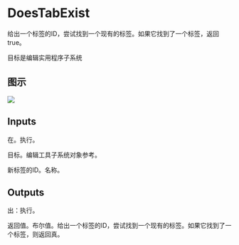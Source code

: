 # DoesTabExist

给出一个标签的ID，尝试找到一个现有的标签。如果它找到了一个标签，返回true。

目标是编辑实用程序子系统

## 图示

![]($-20221218-18421263.png)

## Inputs

在。执行。

目标。编辑工具子系统对象参考。

新标签的ID。名称。  

## Outputs

出：执行。

返回值。布尔值。给出一个标签的ID，尝试找到一个现有的标签。如果它找到了一个标签，则返回真。
